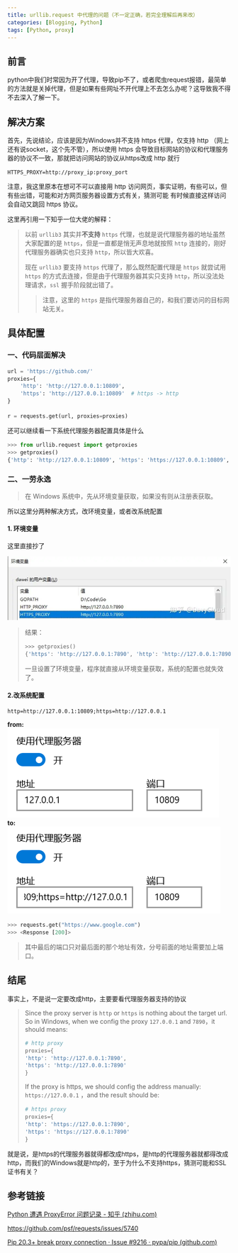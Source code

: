 ```yaml
---
title: urllib.request 中代理的问题（不一定正确，若完全理解后再来改）
categories: [Blogging, Python]
tags: [Python, proxy]
---
```


## 前言

python中我们时常因为开了代理，导致pip不了，或者爬虫request报错，最简单的方法就是关掉代理，但是如果有些网址不开代理上不去怎么办呢？这导致我不得不去深入了解一下。

## 解决方案

首先，先说结论，应该是因为Windows并不支持 https 代理，仅支持 http （网上还有说socket，这个先不管），所以使用 https 会导致目标网站的协议和代理服务器的协议不一致，那就把访问网站的协议从https改成 http 就行

```
HTTPS_PROXY=http://proxy_ip:proxy_port
```

注意，我这里原本在想可不可以直接用 http 访问网页，事实证明，有些可以，但有些出错，可能和对方网页服务器设置方式有关，猜测可能 有时候直接这样访问会自动又跳回 https 协议。

这里再引用一下知乎一位大佬的解释：

> 以前 `urllib3` 其实并**不支持** `https` 代理，也就是说代理服务器的地址虽然大家配置的是 `https`，但是一直都是悄无声息地就按照 `http` 连接的，刚好代理服务器确实也只支持 `http`，所以皆大欢喜。
>
> 现在 `urllib3` 要支持 `https` 代理了，那么既然配置代理是 `https` 就尝试用 `https` 的方式去连接，但是由于代理服务器其实只支持 `http`，所以没法处理请求，`ssl` 握手阶段就出错了。
>
> > 注意，这里的 `https` 是指代理服务器自己的，和我们要访问的目标网站无关。



## 具体配置

### 一、代码层面解决

```python
url = 'https://github.com/'
proxies={
    'http': 'http://127.0.0.1:10809', 
    'https': 'http://127.0.0.1:10809'  # https -> http
}

r = requests.get(url, proxies=proxies)
```

还可以继续看一下系统代理服务器配置具体是什么

```python
>>> from urllib.request import getproxies
>>> getproxies()
{'http': 'http://127.0.0.1:10809', 'https': 'https://127.0.0.1:10809', 'ftp': 'ftp://127.0.0.1:10809'}
```

### 二、一劳永逸

> 在 Windows 系统中，先从环境变量获取，如果没有则从注册表获取。

所以这里分两种解决方式，改环境变量，或者改系统配置

#### 1. 环境变量

这里直接抄了

<img src="/assets/img/blog_img/python/proxy/zhihu_env_var.webp" alt="zhihu_env_var" style="zoom:150%;" />

> 结果：
>
> ```python
> >>> getproxies()
> {'https': 'http://127.0.0.1:7890', 'http': 'http://127.0.0.1:7890'}
> ```
>
> 一旦设置了环境变量，程序就直接从环境变量获取，系统的配置也就失效了。

#### 2.改系统配置

```
http=http://127.0.0.1:10809;https=http://127.0.0.1
```

**from:**  
<img src="/assets/img/blog_img/python/proxy/网络和Internet设置.png" alt="网络和Internet设置" style="zoom:100%;" />  
**to:**  
<img src="/assets/img/blog_img/python/proxy/更改配置.png" alt="更改配置" style="zoom:100%;" />

```python
>>> requests.get("https://www.google.com")
>>> <Response [200]>
```

> 其中最后的端口只对最后面的那个地址有效，分号前面的地址需要加上端口。



## 结尾

事实上，不是说一定要改成http，主要要看代理服务器支持的协议

> Since the proxy server is `http` or `https` is nothing about the target url.
> So in Windows, when we config the proxy `127.0.0.1` and `7890`，it should means:
>
> ```python
> # http proxy
> proxies={
> 'http': 'http://127.0.0.1:7890',
> 'https': 'http://127.0.0.1:7890' 
> }
> ```
>
> 
>
> If the proxy is https, we should config the address manually: `https://127.0.0.1` ，and the result should be:
>
> ```python
> # https proxy
> proxies={
> 'http': 'https://127.0.0.1:7890',
> 'https': 'https://127.0.0.1:7890' 
> }
> ```

就是说，是https的代理服务器就得都改成https，是http的代理服务器就都得改成http，而我们的Windows就是http的，至于为什么不支持https，猜测可能和SSL证书有关？



## 参考链接

[Python 遭遇 ProxyError 问题记录 - 知乎 (zhihu.com)](https://zhuanlan.zhihu.com/p/350015032)

<https://github.com/psf/requests/issues/5740>

[Pip 20.3+ break proxy connection · Issue #9216 · pypa/pip (github.com)](https://github.com/pypa/pip/issues/9216#issuecomment-741836058)